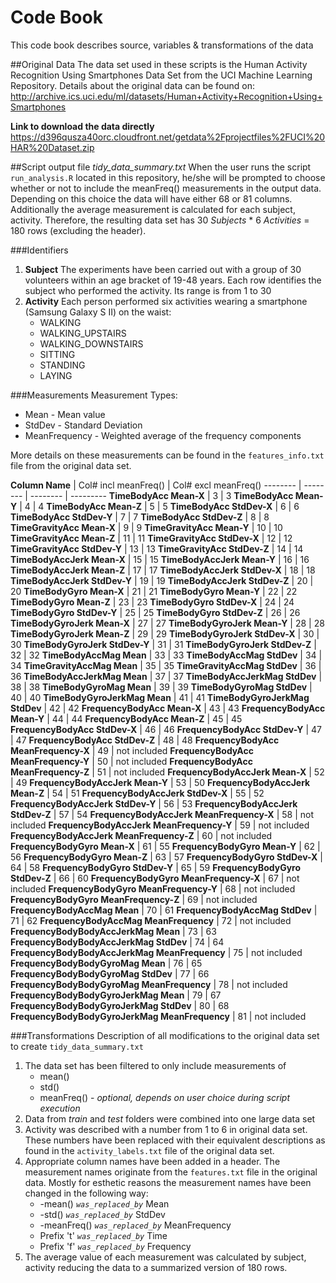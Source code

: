 # Code Book
This code book describes source, variables & transformations of the data 

##Original Data
The data set used in these scripts is the Human Activity Recognition Using Smartphones Data Set from the UCI Machine Learning Repository. Details about the original data can be found on: http://archive.ics.uci.edu/ml/datasets/Human+Activity+Recognition+Using+Smartphones 
   
**Link to download the data directly**
https://d396qusza40orc.cloudfront.net/getdata%2Fprojectfiles%2FUCI%20HAR%20Dataset.zip

##Script output file *tidy_data_summary.txt*
When the user runs the script `run_analysis.R` located in this repository, he/she will be prompted to choose whether or not to include the meanFreq() measurements in the output data. Depending on this choice the data will have either 68 or 81 columns. Additionally the average measurement is calculated for each subject, activity. Therefore, the resulting data set has 30 *Subjects* * 6 *Activities* = 180 rows (excluding the header).

###Identifiers
1. **Subject**
   The experiments have been carried out with a group of 30 volunteers within an age bracket of 19-48 years. Each row identifies the subject who performed the activity. Its range is from 1 to 30
2. **Activity**
Each person performed six activities wearing a smartphone (Samsung Galaxy S II) on the waist:
    * WALKING
    * WALKING_UPSTAIRS
    * WALKING_DOWNSTAIRS
    * SITTING
    * STANDING
    * LAYING

###Measurements
Measurement Types:
* Mean - Mean value
* StdDev - Standard Deviation
* MeanFrequency - Weighted average of the frequency components

More details on these measurements can be found in the `features_info.txt` file from the original data set.

**Column Name** | Col# incl meanFreq() | Col# excl meanFreq()
-------- | -------- | -------- | ---------
**TimeBodyAcc Mean-X** | 3 | 3
**TimeBodyAcc Mean-Y** | 4 | 4
**TimeBodyAcc Mean-Z** | 5 | 5
**TimeBodyAcc StdDev-X** | 6 | 6
**TimeBodyAcc StdDev-Y** | 7 | 7
**TimeBodyAcc StdDev-Z** | 8 | 8
**TimeGravityAcc Mean-X** | 9 | 9
**TimeGravityAcc Mean-Y** | 10 | 10
**TimeGravityAcc Mean-Z** | 11 | 11
**TimeGravityAcc StdDev-X** | 12 | 12
**TimeGravityAcc StdDev-Y** | 13 | 13
**TimeGravityAcc StdDev-Z** | 14 | 14
**TimeBodyAccJerk Mean-X** | 15 | 15
**TimeBodyAccJerk Mean-Y** | 16 | 16
**TimeBodyAccJerk Mean-Z** | 17 | 17
**TimeBodyAccJerk StdDev-X** | 18 | 18
**TimeBodyAccJerk StdDev-Y** | 19 | 19
**TimeBodyAccJerk StdDev-Z** | 20 | 20
**TimeBodyGyro Mean-X** | 21 | 21
**TimeBodyGyro Mean-Y** | 22 | 22
**TimeBodyGyro Mean-Z** | 23 | 23
**TimeBodyGyro StdDev-X** | 24 | 24
**TimeBodyGyro StdDev-Y** | 25 | 25
**TimeBodyGyro StdDev-Z** | 26 | 26
**TimeBodyGyroJerk Mean-X** | 27 | 27
**TimeBodyGyroJerk Mean-Y** | 28 | 28
**TimeBodyGyroJerk Mean-Z** | 29 | 29
**TimeBodyGyroJerk StdDev-X** | 30 | 30
**TimeBodyGyroJerk StdDev-Y** | 31 | 31
**TimeBodyGyroJerk StdDev-Z** | 32 | 32
**TimeBodyAccMag Mean** | 33 | 33
**TimeBodyAccMag StdDev** | 34 | 34
**TimeGravityAccMag Mean** | 35 | 35
**TimeGravityAccMag StdDev** | 36 | 36
**TimeBodyAccJerkMag Mean** | 37 | 37
**TimeBodyAccJerkMag StdDev** | 38 | 38
**TimeBodyGyroMag Mean** | 39 | 39
**TimeBodyGyroMag StdDev** | 40 | 40
**TimeBodyGyroJerkMag Mean** | 41 | 41
**TimeBodyGyroJerkMag StdDev** | 42 | 42
**FrequencyBodyAcc Mean-X** | 43 | 43
**FrequencyBodyAcc Mean-Y** | 44 | 44
**FrequencyBodyAcc Mean-Z** | 45 | 45
**FrequencyBodyAcc StdDev-X** | 46 | 46
**FrequencyBodyAcc StdDev-Y** | 47 | 47
**FrequencyBodyAcc StdDev-Z** | 48 | 48
**FrequencyBodyAcc MeanFrequency-X** | 49 | not included
**FrequencyBodyAcc MeanFrequency-Y** | 50 | not included
**FrequencyBodyAcc MeanFrequency-Z** | 51 | not included
**FrequencyBodyAccJerk Mean-X** | 52 | 49
**FrequencyBodyAccJerk Mean-Y** | 53 | 50
**FrequencyBodyAccJerk Mean-Z** | 54 | 51
**FrequencyBodyAccJerk StdDev-X** | 55 | 52
**FrequencyBodyAccJerk StdDev-Y** | 56 | 53
**FrequencyBodyAccJerk StdDev-Z** | 57 | 54
**FrequencyBodyAccJerk MeanFrequency-X** | 58 | not included
**FrequencyBodyAccJerk MeanFrequency-Y** | 59 | not included
**FrequencyBodyAccJerk MeanFrequency-Z** | 60 | not included
**FrequencyBodyGyro Mean-X** | 61 | 55
**FrequencyBodyGyro Mean-Y** | 62 | 56
**FrequencyBodyGyro Mean-Z** | 63 | 57
**FrequencyBodyGyro StdDev-X** | 64 | 58
**FrequencyBodyGyro StdDev-Y** | 65 | 59
**FrequencyBodyGyro StdDev-Z** | 66 | 60
**FrequencyBodyGyro MeanFrequency-X** | 67 | not included
**FrequencyBodyGyro MeanFrequency-Y** | 68 | not included
**FrequencyBodyGyro MeanFrequency-Z** | 69 | not included
**FrequencyBodyAccMag Mean** | 70 | 61
**FrequencyBodyAccMag StdDev** | 71 | 62
**FrequencyBodyAccMag MeanFrequency** | 72 | not included
**FrequencyBodyBodyAccJerkMag Mean** | 73 | 63
**FrequencyBodyBodyAccJerkMag StdDev** | 74 | 64
**FrequencyBodyBodyAccJerkMag MeanFrequency** | 75 | not included
**FrequencyBodyBodyGyroMag Mean** | 76 | 65
**FrequencyBodyBodyGyroMag StdDev** | 77 | 66
**FrequencyBodyBodyGyroMag MeanFrequency** | 78 | not included
**FrequencyBodyBodyGyroJerkMag Mean** | 79 | 67
**FrequencyBodyBodyGyroJerkMag StdDev** | 80 | 68
**FrequencyBodyBodyGyroJerkMag MeanFrequency** | 81 | not included


###Transformations
Description of all modifications to the original data set to create `tidy_data_summary.txt`

1. The data set has been filtered to only include measurements of
    * mean()
    * std()
    * meanFreq() - *optional, depends on user choice during script execution*
2. Data from *train* and *test* folders were combined into one large data set
3. Activity was described with a number from 1 to 6 in original data set. These numbers have been replaced with their equivalent descriptions as found in the `activity_labels.txt` file of the original data set.
4. Appropriate column names have been added in a header. The measurement names originate from the `features.txt` file in the original data. Mostly for esthetic reasons the measurement names have been changed in the following way:
    * -mean() *`was_replaced_by`* Mean
    * -std() *`was_replaced_by`* StdDev
    * -meanFreq() *`was_replaced_by`* MeanFrequency
    * Prefix 't' *`was_replaced_by`* Time
    * Prefix 'f' *`was_replaced_by`* Frequency
5. The average value of each measurement was calculated by subject, activity reducing the data to a summarized version of 180 rows.
